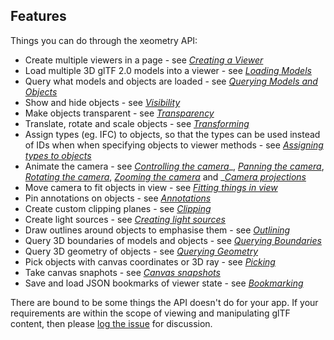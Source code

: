 ## Features

Things you can do through the xeometry API:

* Create multiple viewers in a page - see [_Creating a Viewer_](creatingAViewer.md)
* Load multiple 3D glTF 2.0 models into a viewer - see [_Loading Models_](loadingModels.md)
* Query what models and objects are loaded - see [_Querying Models and Objects_](queryingModelsAndObjects.md)
* Show and hide objects - see [_Visibility_](visibility.md)
* Make objects transparent - see [_Transparency_](transparency.md)
* Translate, rotate and scale objects - see [_Transforming_](transforming.md)
* Assign types \(eg. IFC\) to objects, so that the types can be used instead of IDs when when specifying objects to viewer methods - see [_Assigning types to objects_](assigningTypesToObjects.md)
* Animate the camera - see [_Controlling the camera_](controllingTheCamera.md)_, _[_Panning the camera_](panningTheCamera.md)_, _[_Rotating the camera_](rotatingTheCamera.md)_, _[_Zooming the camera_](zoomingTheCamera.md)_ and _[_Camera projections_](cameraProjections.md)
* Move camera to fit objects in view - see [_Fitting things in view_](fittingThingsInView.md)
* Pin annotations on objects - see [_Annotations_](annotations.md)
* Create custom clipping planes - see [_Clipping_](clipping.md)
* Create light sources - see [_Creating light sources_](creatingLightSources.md)
* Draw outlines around objects to emphasise them - see [_Outlining_](outlining.md)
* Query 3D boundaries of models and objects - see [_Querying Boundaries_](queryingBoundaries.md)
* Query 3D geometry of objects - see [_Querying Geometry_](queryingGeometry.md)
* Pick objects with canvas coordinates or 3D ray - see [_Picking_](picking.md)
* Take canvas snaphots - see [_Canvas snapshots_](canvasSnapshots.md)
* Save and load JSON bookmarks of viewer state - see [_Bookmarking_](bookmarking.md)

There are bound to be some things the API doesn't do for your app. If your requirements are within the scope of viewing and manipulating glTF content, then please [log the issue](TODO) for discussion.

